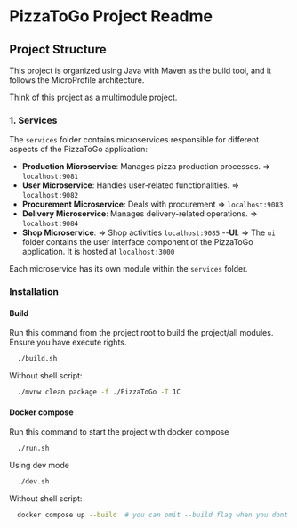 # PizzaToGo Project Readme

## Project Structure

This project is organized using Java with Maven as the build tool, and it follows the MicroProfile architecture.

Think of this project as a multimodule project.

### 1. Services

The `services` folder contains microservices responsible for different aspects of the PizzaToGo application:

- **Production Microservice**: Manages pizza production processes. => `localhost:9081`
- **User Microservice**: Handles user-related functionalities.  => `localhost:9082`
- **Procurement Microservice**: Deals with procurement => `localhost:9083`
- **Delivery Microservice**: Manages delivery-related operations. => `localhost:9084`
- **Shop Microservice**: => Shop activities `localhost:9085`
--**UI**: => The `ui` folder contains the user interface component of the PizzaToGo application. It is hosted at `localhost:3000`

Each microservice has its own module within the `services` folder.

### Installation


#### Build 
Run this command from the project root to build the project/all modules. 
Ensure you have execute rights. 
```sh
  ./build.sh
```
Without shell script:
```sh
  ./mvnw clean package -f ./PizzaToGo -T 1C
```


#### Docker compose
Run this command to start the project with docker compose
```sh
  ./run.sh
```

Using dev mode
```sh
  ./dev.sh
```

Without shell script:
```sh
  docker compose up --build  # you can omit --build flag when you dont need to rebuild containers
```







